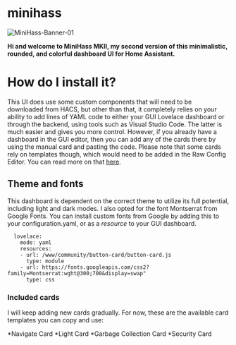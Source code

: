 # minihass

![MiniHass-Banner-01](https://github.com/fredrikpersson92/minihass/assets/105781178/5b3fd949-3a2f-406e-904b-17997335c291)

**Hi and welcome to MiniHass MKII, my second version of this minimalistic, rounded, and colorful dashboard UI for Home Assistant.**

# How do I install it?

This UI does use some custom components that will need to be downloaded from HACS, but other than that, it completely relies on your ability to add lines of YAML code to either your GUI Lovelace dashboard or through the backend, using tools such as Visual Studio Code. The latter is much easier and gives you more control. However, if you already have a dashboard in the GUI editor, then you can add any of the cards there by using the manual card and pasting the code. Please note that some cards rely on templates though, which would need to be added in the Raw Config Editor. You can read more on that [here](https://github.com/custom-cards/button-card#configuration-templates).

## Theme and fonts

This dashboard is dependent on the correct theme to utilize its full potential, including light and dark modes. I also opted for the font Montserrat from Google Fonts. You can install custom fonts from Google by adding this to your configuration.yaml, or as a *resource* to your GUI dashboard.

```
  lovelace:
    mode: yaml
    resources:
    - url: /www/community/button-card/button-card.js
      type: module
    - url: https://fonts.googleapis.com/css2?family=Montserrat:wght@300;700&display=swap"
      type: css
  ```

### Included cards

I will keep adding new cards gradually. For now, these are the available card templates you can copy and use:

*Navigate Card
*Light Card
*Garbage Collection Card
*Security Card

